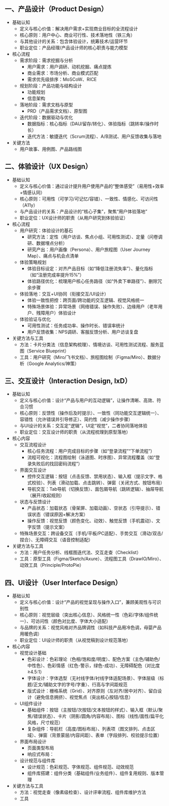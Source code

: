 
## 一、产品设计（Product Design）
- 基础认知
  - 定义与核心价值：解决用户需求+实现商业目标的全流程设计
  - 核心原则：用户中心、商业可行性、技术落地性（铁三角）
  - 与其他设计的关系：包含体验设计，统筹技术/运营环节
  - 职业定位：产品经理/产品设计师的核心职责与能力模型
- 核心流程
  - 需求阶段：需求挖掘与分析
    - 用户需求：用户调研、动机挖掘、痛点提炼
    - 商业需求：市场分析、商业模式匹配
    - 需求优先级排序：MoSCoW、RICE
  - 规划阶段：产品功能与结构设计
    - 功能规划
    - 信息架构
  - 落地阶段：需求文档与原型
    - PRD（产品需求文档）、原型图
  - 迭代阶段：数据驱动与优化
    - 数据指标：核心指标（DAU/留存/转化）、体验指标（跳转率/操作时长）
    - 迭代方法：敏捷迭代（Scrum流程）、A/B测试、用户反馈收集与落地
- 关键方法
  - 用户故事、用例图、产品路线图

## 二、体验设计（UX Design）
- 基础认知
  - 定义与核心价值：通过设计提升用户使用产品的“整体感受”（易用性+效率+情感认同）
  - 核心原则：可用性（可学习/可记忆/容错）、一致性、情感化、可访问性（A11y）
  - 与产品设计的关系：产品设计的“核心子集”，聚焦“用户体验落地”
  - 职业定位：UX设计师的职责（从用户研究到体验验证）
- 核心流程
  - 用户研究：体验设计的基石
    - 研究方法：定性（用户访谈、焦点小组、可用性测试）、定量（问卷调研、数据埋点分析）
    - 研究产出：用户画像（Persona）、用户旅程图（User Journey Map）、痛点与机会点清单
  - 体验策略规划
    - 体验目标设定：对齐产品目标（如“降低注册流失率”）、量化指标（如“注册完成率提升15%”）
    - 体验路径优化：梳理用户核心任务路径（如“外卖下单路径”）、删除冗余步骤
  - 体验落地：交互+UI协同（衔接交互/UI设计）
    - 体验一致性把控：跨页面/跨功能的交互逻辑、视觉风格统一
    - 特殊场景体验：异常场景（网络错误、操作失败）、边缘用户（老年用户、残障用户）体验设计
  - 体验验证与优化
    - 可用性测试：任务成功率、操作时长、错误率统计
    - 用户反馈收集：NPS调研、客服反馈分析、用户访谈复盘
- 关键方法与工具
  - 方法：卡片分类法（信息架构梳理）、情境访谈、可用性测试流程、服务蓝图（Service Blueprint）
  - 工具：用户研究（Miro/飞书文档）、旅程图绘制（Figma/Miro）、数据分析（Google Analytics/神策）

## 三、交互设计（Interaction Design, IxD）
- 基础认知
  - 定义与核心价值：设计“产品与用户的互动逻辑”，让操作清晰、高效、符合习惯
  - 核心原则：反馈性（操作后及时提示）、一致性（同功能交互逻辑统一）、容错性（允许错误并引导修正）、简约性（减少操作步骤）
  - 与UI设计的关系：交互定“逻辑”，UI定“视觉”，二者协同落地体验
  - 职业定位：交互设计师的职责（从流程梳理到原型落地）
- 核心内容
  - 交互流程设计
    - 核心任务流程：用户完成目标的步骤（如“登录流程”“下单流程”）
    - 流程可视化：流程图绘制（泳道图、时序图）、异常流程覆盖（如“登录失败后的找回密码流程”）
  - 界面交互设计
    - 控件交互逻辑：按钮（点击反馈、禁用状态）、输入框（提示文字、格式校验）、列表（滑动加载、点击跳转）、弹窗（关闭方式、按钮布局）
    - 导航交互：Tab导航（切换反馈）、面包屑导航（跳转逻辑）、抽屉导航（展开/收起规则）
  - 状态与反馈设计
    - 产品状态：加载状态（骨架屏、加载动画）、空状态（引导提示）、错误状态（错误原因+解决方案）
    - 操作反馈：视觉反馈（颜色变化、动效）、触觉反馈（手机震动）、文字反馈（提示文案）
  - 特殊场景交互：跨设备交互（手机/平板/PC适配）、手势交互（滑动/双击/捏合）、无障碍交互（语音控制适配）
- 关键方法与工具
  - 方法：用户任务分析、线框图迭代法、交互走查（Checklist）
  - 工具：原型工具（Figma/Sketch/Axure）、流程图工具（DrawIO/Miro）、动效工具（Principle/ProtoPie）

## 四、UI设计（User Interface Design）
- 基础认知
  - 定义与核心价值：设计“产品的视觉呈现与操作入口”，兼顾美观性与可识别性
  - 核心原则：视觉层级（突出核心信息）、风格统一性（色彩/字体/组件统一）、可访问性（颜色对比度、字体大小适配）
  - 与品牌的关系：视觉风格对齐品牌调性（如科技产品用冷色调，母婴产品用暖色调）
  - 职业定位：UI设计师的职责（从视觉稿到设计规范落地）
- 核心内容
  - 视觉设计基础
    - 色彩设计：色彩理论（色相/饱和度/明度）、配色方案（主色/辅助色/中性色）、色彩情感（红色-警示，绿色-成功）、无障碍配色（对比度≥4.5:1）
    - 字体设计：字体选型（无衬线字体/衬线字体适配场景）、字体层级（标题/正文/辅助文字的字号/字重）、行高与字间距规范
    - 版式设计：栅格系统（Grid）、对齐原则（左对齐/居中对齐）、留白设计（避免信息拥挤）、视觉焦点（突出核心按钮/信息）
  - UI组件设计
    - 基础组件：按钮（主按钮/次按钮/文本按钮的样式）、输入框（默认/聚焦/错误状态）、卡片（阴影/圆角/内容布局）、图标（线性/面性/扁平化风格，尺寸规范）
    - 复杂组件：导航栏（高度/图标布局）、列表项（图文排列、点击区域）、弹窗（背景蒙层/内容间距）、表单（字段排列、校验提示位置）
  - 界面布局设计
    - 页面类型布局
    - 响应式布局：
  - 设计规范与组件库
    - 设计规范：色彩规范、字体规范、组件规范、动效规范
    - 组件库搭建：组件分类（基础组件/业务组件）、组件复用规则、版本管理
- 关键方法与工具
  - 方法：视觉走查（像素级检查）、设计评审流程、组件库维护方法
  - 工具